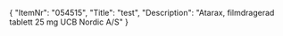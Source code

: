 {
  "ItemNr": "054515",
  "Title": "test",
  "Description": "Atarax, filmdragerad tablett 25 mg UCB Nordic A/S"
}